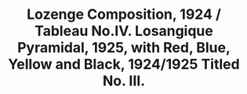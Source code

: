 ---
ee_id: '2232'
site: '1'
type: '2'
url: 2011-126-lozenge-composition
title: Lozenge Composition, 1924 / Tableau No.IV. Losangique Pyramidal, 1925, with
  Red, Blue, Yellow and Black, 1924/1925 Titled No. III.
year: '2011'
display_year: '2011'
medium: Lithograph on paper
dims: 280mm x 215mm
pitch: "​Page ripped from Mondrain book,... flipped. :)"
ps:
live_url:
related:
youtube:
related_code:
imgs: lozenge-2011-176-digital-database-ih.jpg
subheading:
download:
add_credit:
commission: Studio Voltaire
layout: things-i-made
---